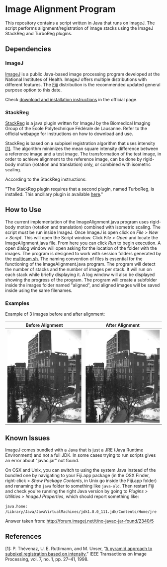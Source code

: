 # Image Alignment Program

This repository contains a script written in Java that runs on ImageJ. The script performs alignment/registration of image stacks using the ImageJ StackReg and TurboReg plugins.

## Dependencies

### ImageJ

[ImageJ](https://imagej.net) is a public Java-based image processing program developed at the National Institutes of Health. ImageJ offers multiple distributions with different features. The [Fiji](https://imagej.net/Fiji) distribution is the recommended updated general purpose option to this date.

Check [download and installation instructions](https://imagej.net/Downloads) in the official page.

### StackReg

[StackReg](http://bigwww.epfl.ch/thevenaz/stackreg/) is a java plugin written for ImageJ by the Biomedical Imaging Group of the École Polytechnique Fédérale de Lausanne. Refer to the official webapge for instructions on how to download and use.

StackReg is based on a subpixel registration algorithm that uses intensity <a>[[1]](#ref1)</a>. The algorithm minimizes the mean square intensity difference between a reference image and a test image. The transformation of the test image, in order to achieve alignment to the reference image, can be done by rigid-body motion (rotation and translation) only, or combined with isometric scaling.

According to the StackReg instructions:

"The StackReg plugin requires that a second plugin, named TurboReg, is installed. This ancillary plugin is available [here](http://bigwww.epfl.ch/thevenaz/turboreg/)."

## How to Use

The current implementation of the ImageAlignment.java program uses rigid-body motion (rotation and translation) combined with isometric scaling. The script must be run inside ImageJ. Once ImageJ is open click on *File > New > Script*. This will open the Script window. Click *File > Open* and locate the ImageAlignment.java file. From here you can click *Run* to begin execution. A open dialog window will open asking for the location of the folder with the images. The program is designed to work with session folders generated by the [multicam.sh](https://github.com/JLMARIN/imaging/blob/master/multicam/multicam.sh). The naming convention of files is essential for the functioning of the ImageAlignment.java program. The program will detect the number of stacks and the number of images per stack. It will run on each stack while briefly displaying it. A log window will also be displayed showing the progress of the program. The program will create a subfolder inside the images folder named "aligned", and aligned images will be saved inside using the same filenames.

### Examples

Example of 3 images before and after alignment:

Before Alignment           |  After Alignment
:-------------------------:|:-------------------------:
<img src="https://github.com/JLMARIN/imaging/blob/master/alignment/samples/raw.gif" width="400" height="300"> |  <img src="https://github.com/JLMARIN/imaging/blob/master/alignment/samples/aligned.gif" width="400" height="300">

## Known Issues

ImageJ comes bundled with a Java that is just a JRE (Java Runtime Environment) and not a full JDK. In some cases trying to run scripts gives an error about "javac.jar" not found.

On OSX and Unix, you can switch to using the system Java instead of the bundled one by navigating to your Fiji.app package (in the OSX Finder, right-click > *Show Package Contents*, in Unix go inside the Fiji.app folder) and renaming the `java` folder to something like `java-old`. Then restart Fiji and check you're running the right Java version by going to *Plugins > Utilities > ImageJ Properties*, which should report something like:

`java.home: /Library/Java/JavaVirtualMachines/jdk1.8.0_111.jdk/Contents/Home/jre`

Answer taken from: http://forum.imagej.net/t/no-javac-jar-found/2340/5

## References

<a name="ref1">[1]</a>: P. Thévenaz, U. E. Ruttimann, and M. Unser, “[A pyramid approach to subpixel registration based on intensity](http://bigwww.epfl.ch/publications/thevenaz9801.html),” IEEE Transactions on Image Processing, vol. 7, no. 1, pp. 27–41, 1998.
